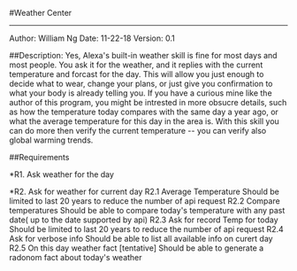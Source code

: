 #Weather Center

---

Author: William Ng
Date: 11-22-18
Version: 0.1

##Description:
Yes, Alexa's built-in weather skill is fine for most days and most people. You ask it for the weather, and
it replies with the current temperature and forcast for the day. This will allow you just enough to decide
what to wear, change your plans, or just give you confirmation to what your body is already telling you. 
If you have a curious mine like the author of this program, you might be intrested in more obsucre details,
such as how the temperature today compares with the same day a year ago, or what the average temperature 
for this day in the area is. With this skill you can do more then verify the current temperature -- 
you can verify also global warming trends. 

##Requirements

*R1. Ask weather for the day

*R2. Ask for weather for current day
	R2.1 Average Temperature
		Should be limited to last 20 years to reduce the number of api request
	R2.2 Compare temperatures
		Should be able to compare today's temperature with any past date( up to the date supported by api)
	R2.3 Ask for record Temp for today
		Should be limited to last 20 years to reduce the number of api request
	R2.4 Ask for verbose info
		Should be able to list all available info on curert day
	R2.5 On this day weather fact [tentative]
		Should be able to generate a radonom fact about today's weather
